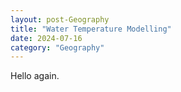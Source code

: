```yaml
---
layout: post-Geography
title: "Water Temperature Modelling"
date: 2024-07-16
category: "Geography"
---
```


Hello again.
